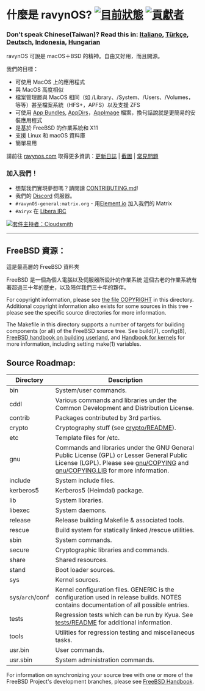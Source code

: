 # 什麼是 ravynOS? [![目前狀態](https://api.cirrus-ci.com/github/ravynsoft/ravynos.svg?branch=main)](https://cirrus-ci.com/github/ravynsoft/ravynos) [![貢獻者](https://img.shields.io/badge/Contributor%20Covenant-2.1-4baaaa.svg)](CODE_OF_CONDUCT.md)
### Don't speak Chinese(Taiwan)? Read this in: [Italiano](README.IT.md), [Türkçe](README_TR.md), [Deutsch](README.DE.md), [Indonesia](README.ID.md), [Hungarian](README.HU.md)

ravynOS 可說是 macOS＋BSD 的精神。自由又好用，而且開源。

我們的目標：
- 可使用 MacOS 上的應用程式
- 與 MacOS 高度相似
- 檔案管理層與 MacOS 相同（如 /Library、/System、/Users、/Volumes，等等）甚至檔案系統（HFS+，APFS）以及支援 ZFS
- 可使用 [App Bundles](https://developer.apple.com/documentation/foundation/bundle), [AppDirs](https://github.com/AppImage/AppImageKit/wiki/AppDir)，[AppImage](https://github.com/AppImage) 檔案，換句話說就是更簡易的安裝應用程式
- 是基於 FreeBSD 的作業系統和 X11
- 支援 Linux 和 macOS 資料庫
- 簡單易用

請前往 [ravynos.com](https://ravynos.com/) 取得更多資訊：[更新日誌](https://ravynos.com/releases.html) | [截圖](https://ravynos.com/screenshots.html) | [常見問題](https://ravynos.com/faq.html)

### 加入我們！

* 想幫我們實現夢想嗎？請閱讀 [CONTRIBUTING.md](CONTRIBUTING.md)!
* 我們的 [Discord](https://discord.com/invite/8caJbAGNwY) 伺服器。
* `#ravynOS-general:matrix.org` - 用[Element.io](https://app.element.io/#/room/%23ravynOS-general:matrix.org) 加入我們的 Matrix 
* `#airyx` 在 [Libera IRC](https://web.libera.chat/?channel=#airyx)

[![套件主持者：Cloudsmith](https://img.shields.io/badge/OSS%20hosting%20by-cloudsmith-blue?logo=cloudsmith&style=flat-square)](https://cloudsmith.com)

---

FreeBSD 資源：
---------------
這是最高層的 FreeBSD 資料夾

FreeBSD 是一個為個人電腦以及伺服器所設計的作業系統
這個古老的作業系統有著超過三十年的歷史，以及陪伴我們三十年的夥伴。

For copyright information, please see [the file COPYRIGHT](COPYRIGHT) in this directory.
Additional copyright information also exists for some sources in this tree - please see the specific source directories for more information.

The Makefile in this directory supports a number of targets for building components (or all) of the FreeBSD source tree.
See build(7), config(8), [FreeBSD handbook on building userland](https://docs.freebsd.org/en/books/handbook/cutting-edge/#makeworld), and [Handbook for kernels](https://docs.freebsd.org/en/books/handbook/kernelconfig/) for more information, including setting make(1) variables.

Source Roadmap:
---------------
| Directory | Description |
| --------- | ----------- |
| bin | System/user commands. |
| cddl | Various commands and libraries under the Common Development and Distribution License. |
| contrib | Packages contributed by 3rd parties. |
| crypto | Cryptography stuff (see [crypto/README](crypto/README)). |
| etc | Template files for /etc. |
| gnu | Commands and libraries under the GNU General Public License (GPL) or Lesser General Public License (LGPL). Please see [gnu/COPYING](gnu/COPYING) and [gnu/COPYING.LIB](gnu/COPYING.LIB) for more information. |
| include | System include files. |
| kerberos5 | Kerberos5 (Heimdal) package. |
| lib | System libraries. |
| libexec | System daemons. |
| release | Release building Makefile & associated tools. |
| rescue | Build system for statically linked /rescue utilities. |
| sbin | System commands. |
| secure | Cryptographic libraries and commands. |
| share | Shared resources. |
| stand | Boot loader sources. |
| sys | Kernel sources. |
| sys/`arch`/conf | Kernel configuration files. GENERIC is the configuration used in release builds. NOTES contains documentation of all possible entries. |
| tests | Regression tests which can be run by Kyua.  See [tests/README](tests/README) for additional information. |
| tools | Utilities for regression testing and miscellaneous tasks. |
| usr.bin | User commands. |
| usr.sbin | System administration commands. |

For information on synchronizing your source tree with one or more of the FreeBSD Project's development branches, please see [FreeBSD Handbook](https://docs.freebsd.org/en/books/handbook/cutting-edge/#current-stable).
